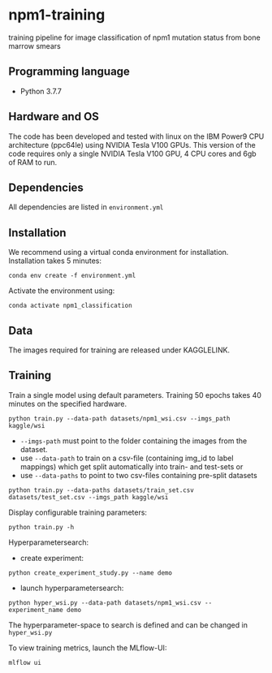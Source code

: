 # npm1-training
training pipeline for image classification of npm1 mutation status from bone marrow smears

## Programming language
- Python 3.7.7

## Hardware and OS
The code has been developed and tested with linux on the IBM Power9 CPU architecture (ppc64le) using NVIDIA Tesla V100 GPUs.
This version of the code requires only a single NVIDIA Tesla V100 GPU, 4 CPU cores and 6gb of RAM to run.

## Dependencies
All dependencies are listed in `environment.yml`

## Installation
We recommend using a virtual conda environment for installation. Installation takes 5 minutes:
```
conda env create -f environment.yml
```
Activate the environment using:
```
conda activate npm1_classification
```

## Data
The images required for training are released under KAGGLELINK.

## Training
Train a single model using default parameters. Training 50 epochs takes 40 minutes on the specified hardware.
```
python train.py --data-path datasets/npm1_wsi.csv --imgs_path kaggle/wsi
```
- `--imgs-path` must point to the folder containing the images from the dataset.
- use `--data-path` to train on a csv-file (containing img_id to label mappings) which get split automatically into train- and test-sets or
- use `--data-paths` to point to two csv-files containing pre-split datasets
```
python train.py --data-paths datasets/train_set.csv datasets/test_set.csv --imgs_path kaggle/wsi
```
Display configurable training parameters:
```
python train.py -h
```

Hyperparametersearch:
- create experiment:
```
python create_experiment_study.py --name demo
```
- launch hyperparametersearch:
```
python hyper_wsi.py --data-path datasets/npm1_wsi.csv --experiment_name demo
```
The hyperparameter-space to search is defined and can be changed in `hyper_wsi.py`

To view training metrics, launch the MLflow-UI:
```
mlflow ui
```